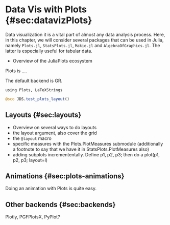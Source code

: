 # Data Vis with Plots {#sec:datavizPlots}

Data visualization it is a vital part of almost any data analysis process.
Here, in this chapter, we will consider several packages that can be used in Julia, namely `Plots.jl`, `StatsPlots.jl`, `Makie.jl` and `AlgebraOfGraphics.jl`.
The latter is especially useful for tabular data.

- Overview of the JuliaPlots ecosystem

Plots is ....

The default backend is GR.

```
using Plots, LaTeXStrings
```

```jl
@sco JDS.test_plots_layout()
```

## Layouts {#sec:layouts}

- Overview on several ways to do layouts
- the layout argument, also cover the grid
- the `@layout` macro
- specific measures with the Plots.PlotMeasures submodule (additionally a footnote to say that we have it in StatsPlots.PlotMeasures also)
- adding subplots incremententally. Define p1, p2, p3; then do a plot(p1, p2, p3; layout=l)

## Animations {#sec:plots-animations}

Doing an animation with Plots is quite easy.

## Other backends {#sec:backends}

Plotly, PGFPlotsX, PyPlot?